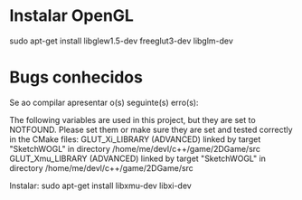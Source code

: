 # Instalar OpenGL

sudo apt-get install libglew1.5-dev freeglut3-dev libglm-dev

# Bugs conhecidos

Se ao compilar apresentar o(s) seguinte(s) erro(s): 

The following variables are used in this project, but they are set to NOTFOUND.
Please set them or make sure they are set and tested correctly in the CMake files:
GLUT_Xi_LIBRARY (ADVANCED)
linked by target "SketchWOGL" in directory /home/me/devl/c++/game/2DGame/src
GLUT_Xmu_LIBRARY (ADVANCED)
linked by target "SketchWOGL" in directory /home/me/devl/c++/game/2DGame/src

Instalar:
    sudo apt-get install libxmu-dev libxi-dev
